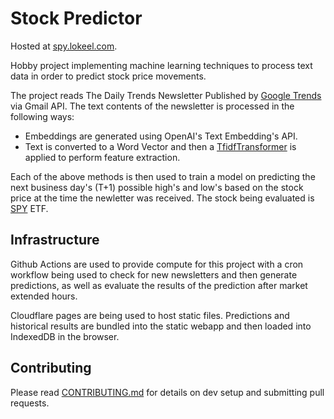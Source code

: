 # Stock Predictor

Hosted at [spy.lokeel.com](http://spy.lokeel.com).

Hobby project implementing machine learning techniques to process text data in order to predict stock price movements. 

The project reads The Daily Trends Newsletter Published by [Google Trends](https://trends.google.com/trends/) via Gmail API. The text contents of the newsletter is processed in the following ways:
* Embeddings are generated using OpenAI's Text Embedding's API. 
* Text is converted to a Word Vector and then a [TfidfTransformer](https://scikit-learn.org/stable/modules/generated/sklearn.feature_extraction.text.TfidfTransformer.html) is applied to perform feature extraction.

Each of the above methods is then used to train a model on predicting the next business day's (T+1) possible high's and low's based on the stock price at the time the newletter was received. The stock being evaluated is [SPY](https://www.wealthsimple.com/en-ca/quote/nyse/spy) ETF.

## Infrastructure
Github Actions are used to provide compute for this project with a cron workflow being used to check for new newsletters and then generate predictions, as well as evaluate the results of the prediction after market extended hours.

Cloudflare pages are being used to host static files. Predictions and historical results are bundled into the static webapp and then loaded into IndexedDB in the browser. 

## Contributing

Please read [CONTRIBUTING.md](CONTRIBUTING.md) for details on dev setup and submitting pull requests.